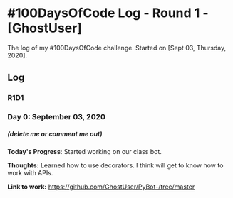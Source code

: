 # #100DaysOfCode Log - Round 1 - [GhostUser]

The log of my #100DaysOfCode challenge. Started on [Sept 03, Thursday, 2020].

## Log

### R1D1 

### Day 0: September 03, 2020 
##### (delete me or comment me out)

**Today's Progress**: Started working on our class bot.

**Thoughts:** Learned how to use decorators. I think will get to know how to work with APIs.

**Link to work:** https://github.com/GhostUser/PyBot-/tree/master
